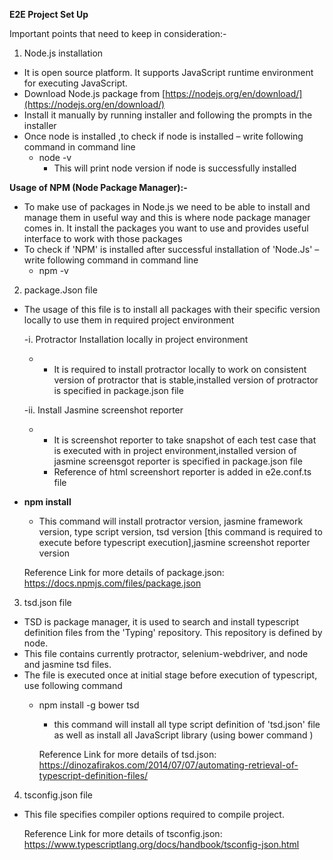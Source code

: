 **E2E Project Set Up**

Important points that need to keep in consideration:-

1. Node.js installation

- It is open source platform. It supports JavaScript runtime environment for executing JavaScript.
- Download Node.js package from [https://nodejs.org/en/download/](https://nodejs.org/en/download/)
- Install it manually by running installer and following the prompts in the installer
- Once node is installed ,to check if node is installed – write following command in command line
  - node  -v
    - This will print node version if node is successfully installed

**Usage of NPM (Node Package Manager):-**

- To make use of packages in Node.js we need to be able to install and manage them in useful way and this is where node package manager comes in. It install the packages you want to use and provides useful interface to work with those packages
- To check if &#39;NPM&#39; is installed after successful installation of &#39;Node.Js&#39; – write following command in command line
  - npm  -v

2. package.Json file

- The usage of this file is to install all packages with their specific version locally to use them in required project environment

  -i. Protractor Installation locally in project environment

  - -  It is required to install protractor locally to work on consistent version of protractor that is stable,installed version of protractor is specified in package.json file
 
  -ii. Install Jasmine screenshot reporter

   - -  It is screenshot reporter to take snapshot of each test case that is executed with in project environment,installed version of jasmine screensgot reporter is specified in package.json file
     - Reference of html screenshort reporter is added in e2e.conf.ts file
     
- **npm install**
    - This command will install  protractor version, jasmine framework version, type script version, tsd version [this command is required to execute before typescript execution],jasmine screenshot reporter version
    
    Reference Link for more details of package.json: https://docs.npmjs.com/files/package.json

3. tsd.json file

- TSD is package manager, it is used to search and install typescript definition files from the &#39;Typing&#39; repository. This repository is defined by node.
- This file contains currently protractor, selenium-webdriver, and node and jasmine tsd files.
- The file is executed once at initial stage before execution of typescript, use following command
  - npm install -g bower tsd
    - this command will install all type script definition of &#39;tsd.json&#39; file as well as install all JavaScript library (using bower command )
    
    Reference Link for more details of tsd.json: https://dinozafirakos.com/2014/07/07/automating-retrieval-of-typescript-definition-files/

4. tsconfig.json file

- This file specifies compiler options required to compile project.

    Reference Link for more details of tsconfig.json: https://www.typescriptlang.org/docs/handbook/tsconfig-json.html


